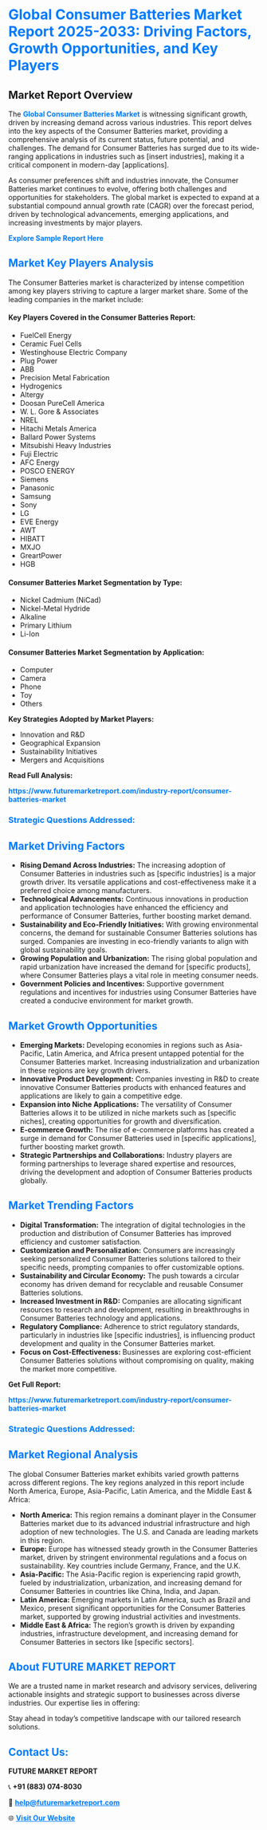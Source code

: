 <h1 style="color: #007BFF;">Global Consumer Batteries Market Report 2025-2033: Driving Factors, Growth Opportunities, and Key Players</h1>

<section id="overview">
<h2>Market Report Overview</h2>
<p>The <a href="https://www.futuremarketreport.com/industry-report/consumer-batteries-market" style="color: #007BFF; text-decoration: none;"><strong>Global Consumer Batteries Market</strong></a> is witnessing significant growth, driven by increasing demand across various industries. This report delves into the key aspects of the Consumer Batteries market, providing a comprehensive analysis of its current status, future potential, and challenges. The demand for Consumer Batteries has surged due to its wide-ranging applications in industries such as [insert industries], making it a critical component in modern-day [applications].</p>
<p>As consumer preferences shift and industries innovate, the Consumer Batteries market continues to evolve, offering both challenges and opportunities for stakeholders. The global market is expected to expand at a substantial compound annual growth rate (CAGR) over the forecast period, driven by technological advancements, emerging applications, and increasing investments by major players.</p>
</section>

<section id="overview">
<p><a href="https://www.futuremarketreport.com/request-sample/reportId=62672" style="color: #007BFF; text-decoration: none;"><strong>Explore Sample Report Here</strong></a></p>
</section>

<section id="key-players">
<h2 style="color: #007BFF;">Market Key Players Analysis</h2>
<p>The Consumer Batteries market is characterized by intense competition among key players striving to capture a larger market share. Some of the leading companies in the market include:</p>
<h4>Key Players Covered in the Consumer Batteries Report:</h4>
<ul><li>FuelCell Energy</li><li>Ceramic Fuel Cells</li><li>Westinghouse Electric Company</li><li>Plug Power</li><li>ABB</li><li>Precision Metal Fabrication</li><li>Hydrogenics</li><li>Altergy</li><li>Doosan PureCell America</li><li>W. L. Gore &amp; Associates</li><li>NREL</li><li>Hitachi Metals America</li><li>Ballard Power Systems</li><li>Mitsubishi Heavy Industries</li><li>Fuji Electric</li><li>AFC Energy</li><li>POSCO ENERGY</li><li>Siemens</li><li>Panasonic</li><li>Samsung</li><li>Sony</li><li>LG</li><li>EVE Energy</li><li>AWT</li><li>HIBATT</li><li>MXJO</li><li>GreartPower</li><li>HGB</li></ul>
<h4>Consumer Batteries Market Segmentation by Type:</h4>
<ul><li>Nickel Cadmium (NiCad)</li><li>Nickel-Metal Hydride</li><li>Alkaline</li><li>Primary Lithium</li><li>Li-Ion</li></ul>

<h4>Consumer Batteries Market Segmentation by Application:</h4>
<ul><li>Computer</li><li>Camera</li><li>Phone</li><li>Toy</li><li>Others</li></ul>
<p><strong>Key Strategies Adopted by Market Players:</strong></p>
<ul>
<li>Innovation and R&D</li>
<li>Geographical Expansion</li>
<li>Sustainability Initiatives</li>
<li>Mergers and Acquisitions</li>
</ul>
</section>

<section>
<p><strong>Read Full Analysis: </strong></p><a href="https://www.futuremarketreport.com/industry-report/consumer-batteries-market" style="color: #007BFF; text-decoration: none;"><strong>https://www.futuremarketreport.com/industry-report/consumer-batteries-market</strong></a>
<h3 style="color: #007BFF;">Strategic Questions Addressed:</h3>
</section>

<section id="driving-factors">
<h2 style="color: #007BFF;">Market Driving Factors</h2>
<ul>
<li><strong>Rising Demand Across Industries:</strong> The increasing adoption of Consumer Batteries in industries such as [specific industries] is a major growth driver. Its versatile applications and cost-effectiveness make it a preferred choice among manufacturers.</li>
<li><strong>Technological Advancements:</strong> Continuous innovations in production and application technologies have enhanced the efficiency and performance of Consumer Batteries, further boosting market demand.</li>
<li><strong>Sustainability and Eco-Friendly Initiatives:</strong> With growing environmental concerns, the demand for sustainable Consumer Batteries solutions has surged. Companies are investing in eco-friendly variants to align with global sustainability goals.</li>
<li><strong>Growing Population and Urbanization:</strong> The rising global population and rapid urbanization have increased the demand for [specific products], where Consumer Batteries plays a vital role in meeting consumer needs.</li>
<li><strong>Government Policies and Incentives:</strong> Supportive government regulations and incentives for industries using Consumer Batteries have created a conducive environment for market growth.</li>
</ul>
</section>

<section id="growth-opportunities">
<h2 style="color: #007BFF;">Market Growth Opportunities</h2>
<ul>
<li><strong>Emerging Markets:</strong> Developing economies in regions such as Asia-Pacific, Latin America, and Africa present untapped potential for the Consumer Batteries market. Increasing industrialization and urbanization in these regions are key growth drivers.</li>
<li><strong>Innovative Product Development:</strong> Companies investing in R&D to create innovative Consumer Batteries products with enhanced features and applications are likely to gain a competitive edge.</li>
<li><strong>Expansion into Niche Applications:</strong> The versatility of Consumer Batteries allows it to be utilized in niche markets such as [specific niches], creating opportunities for growth and diversification.</li>
<li><strong>E-commerce Growth:</strong> The rise of e-commerce platforms has created a surge in demand for Consumer Batteries used in [specific applications], further boosting market growth.</li>
<li><strong>Strategic Partnerships and Collaborations:</strong> Industry players are forming partnerships to leverage shared expertise and resources, driving the development and adoption of Consumer Batteries products globally.</li>
</ul>
</section>

<section id="trending-factors">
<h2 style="color: #007BFF;">Market Trending Factors</h2>
<ul>
<li><strong>Digital Transformation:</strong> The integration of digital technologies in the production and distribution of Consumer Batteries has improved efficiency and customer satisfaction.</li>
<li><strong>Customization and Personalization:</strong> Consumers are increasingly seeking personalized Consumer Batteries solutions tailored to their specific needs, prompting companies to offer customizable options.</li>
<li><strong>Sustainability and Circular Economy:</strong> The push towards a circular economy has driven demand for recyclable and reusable Consumer Batteries solutions.</li>
<li><strong>Increased Investment in R&D:</strong> Companies are allocating significant resources to research and development, resulting in breakthroughs in Consumer Batteries technology and applications.</li>
<li><strong>Regulatory Compliance:</strong> Adherence to strict regulatory standards, particularly in industries like [specific industries], is influencing product development and quality in the Consumer Batteries market.</li>
<li><strong>Focus on Cost-Effectiveness:</strong> Businesses are exploring cost-efficient Consumer Batteries solutions without compromising on quality, making the market more competitive.</li>
</ul>
</section>

<section>
<p><strong>Get Full Report: </strong></p><a href="https://www.futuremarketreport.com/industry-report/consumer-batteries-market" style="color: #007BFF; text-decoration: none;"><strong>https://www.futuremarketreport.com/industry-report/consumer-batteries-market</strong></a>
<h3 style="color: #007BFF;">Strategic Questions Addressed:</h3>
</section>


<section id="regional-analysis">
<h2 style="color: #007BFF;">Market Regional Analysis</h2>
<p>The global Consumer Batteries market exhibits varied growth patterns across different regions. The key regions analyzed in this report include North America, Europe, Asia-Pacific, Latin America, and the Middle East & Africa:</p>
<ul>
<li><strong>North America:</strong> This region remains a dominant player in the Consumer Batteries market due to its advanced industrial infrastructure and high adoption of new technologies. The U.S. and Canada are leading markets in this region.</li>
<li><strong>Europe:</strong> Europe has witnessed steady growth in the Consumer Batteries market, driven by stringent environmental regulations and a focus on sustainability. Key countries include Germany, France, and the U.K.</li>
<li><strong>Asia-Pacific:</strong> The Asia-Pacific region is experiencing rapid growth, fueled by industrialization, urbanization, and increasing demand for Consumer Batteries in countries like China, India, and Japan.</li>
<li><strong>Latin America:</strong> Emerging markets in Latin America, such as Brazil and Mexico, present significant opportunities for the Consumer Batteries market, supported by growing industrial activities and investments.</li>
<li><strong>Middle East & Africa:</strong> The region’s growth is driven by expanding industries, infrastructure development, and increasing demand for Consumer Batteries in sectors like [specific sectors].</li>
</ul>
</section>

<footer>
<h2 style="color: #007BFF;">About FUTURE MARKET REPORT</h2>
<p>We are a trusted name in market research and advisory services, delivering actionable insights and strategic support to businesses across diverse industries. Our expertise lies in offering:</p>

<p>Stay ahead in today’s competitive landscape with our tailored research solutions.</p>

<h2 style="color: #007BFF;">Contact Us:</h2>
<p><strong>FUTURE MARKET REPORT</strong></p>
<p>📞 <strong>+91 (883) 074-8030</strong></p>
<p>📧 <strong><a href="mailto:help@futuremarketreport.com" style="color: #007BFF;">help@futuremarketreport.com</a></strong></p>
<p>🌐 <strong><a href="https://www.futuremarketreport.com/" style="color: #007BFF;">Visit Our Website</a></strong></p>
</footer>